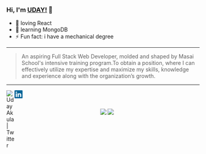### Hi, I'm [UDAY!](https://udaykiran199715.github.io/) 👋

<!-- <img src="https://github.com/udaykiran199715/udaykiran199715/blob/master/mern-stack.png" width="800" height="250" /> -->

- 🔭 loving React
- 🌱 learning MongoDB
- ⚡ Fun fact: i have a mechanical degree


---
>An aspiring Full Stack Web Developer, molded and shaped by Masai School's intensive training program.To obtain a position, where I can effectively utilize my expertise and maximize my skills, knowledge and experience along with the organization’s growth.
---


<a href="https://twitter.com/udaymslul">
  <img align="left" alt="Uday Akula | Twitter" width="21px" src="https://raw.githubusercontent.com/anuraghazra/anuraghazra/master/assets/twitter.svg" />
</a> 
<a href="www.linkedin.com/in/udaykiranakula">
  <img align="left"  alt="Uday Akula | Linkedin" width="21px" src="linkedin.png" />
</a>
<br/>
<br/>

<p align='center'>
  <img src="https://github-readme-stats.vercel.app/api?username=udaykiran199715&theme=dark&show_icons=true&count_private=true" height="207px" /> 
  <img src="https://github-readme-stats.vercel.app/api/top-langs/?username=udaykiran199715&theme=dark"/>

</P>

